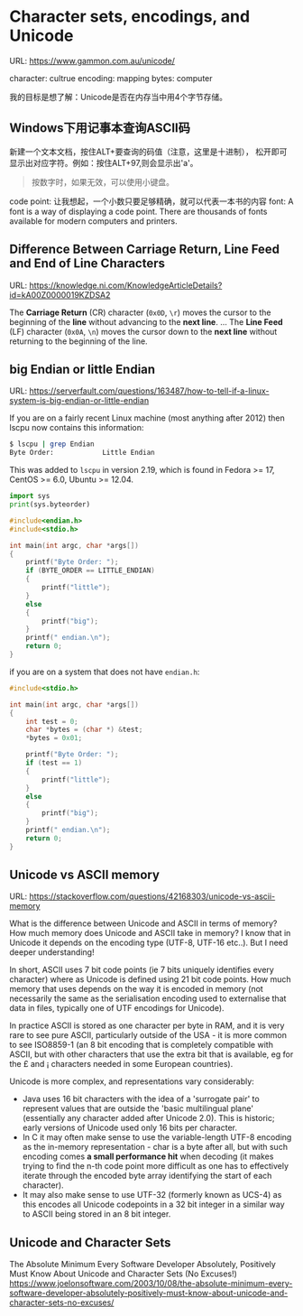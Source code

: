 # Character sets, encodings, and Unicode

URL: https://www.gammon.com.au/unicode/

character: cultrue
encoding: mapping
bytes: computer

我的目标是想了解：Unicode是否在内存当中用4个字节存储。

## Windows下用记事本查询ASCII码

新建一个文本文档，按住ALT+要查询的码值（注意，这里是十进制），
松开即可显示出对应字符。例如：按住ALT+97,则会显示出'a'。

> 按数字时，如果无效，可以使用小键盘。

code point: 让我想起，一个小数只要足够精确，就可以代表一本书的内容
font: A font is a way of displaying a code point. There are thousands of fonts available for modern computers and printers. 

## Difference Between Carriage Return, Line Feed and End of Line Characters

URL: https://knowledge.ni.com/KnowledgeArticleDetails?id=kA00Z0000019KZDSA2

The **Carriage Return** (CR) character (`0x0D`, `\r`) moves the cursor to the beginning of the **line** without advancing to the **next line**. ... The **Line Feed** (LF) character (`0x0A`, `\n`) moves the cursor down to the **next line** without returning to the beginning of the line.

## big Endian or little Endian

URL: https://serverfault.com/questions/163487/how-to-tell-if-a-linux-system-is-big-endian-or-little-endian

If you are on a fairly recent Linux machine (most anything after 2012) then lscpu now contains this information:

```bash
$ lscpu | grep Endian
Byte Order:            Little Endian
```

This was added to `lscpu` in version 2.19, which is found in Fedora >= 17, CentOS >= 6.0, Ubuntu >= 12.04.

```python
import sys
print(sys.byteorder)
```

```c
#include<endian.h>
#include<stdio.h>

int main(int argc, char *args[])
{
    printf("Byte Order: ");
    if (BYTE_ORDER == LITTLE_ENDIAN)
    {
        printf("little");
    }
    else
    {
        printf("big");
    }
    printf(" endian.\n");
    return 0;
}
```

if you are on a system that does not have `endian.h`:

```c
#include<stdio.h>

int main(int argc, char *args[])
{
    int test = 0;
    char *bytes = (char *) &test;
    *bytes = 0x01;

    printf("Byte Order: ");
    if (test == 1)
    {
        printf("little");
    }
    else
    {
        printf("big");
    }
    printf(" endian.\n");
    return 0;
}
```

## Unicode vs ASCII memory

URL: https://stackoverflow.com/questions/42168303/unicode-vs-ascii-memory

What is the difference between Unicode and ASCII in terms of memory? How much memory does Unicode and ASCII take in memory? I know that in Unicode it depends on the encoding type (UTF-8, UTF-16 etc..). But I need deeper understanding!

In short, ASCII uses 7 bit code points (ie 7 bits uniquely identifies every character) where as Unicode is defined using 21 bit code points. How much memory that uses depends on the way it is encoded in memory (not necessarily the same as the serialisation encoding used to externalise that data in files, typically one of UTF encodings for Unicode).

In practice ASCII is stored as one character per byte in RAM, and it is very rare to see pure ASCII, particularly outside of the USA - it is more common to see ISO8859-1 (an 8 bit encoding that is completely compatible with ASCII, but with other characters that use the extra bit that is available, eg for the £ and ¡ characters needed in some European countries).

Unicode is more complex, and representations vary considerably:

- Java uses 16 bit characters with the idea of a 'surrogate pair' to represent values that are outside the 'basic multilingual plane' (essentially any character added after Unicode 2.0). This is historic; early versions of Unicode used only 16 bits per character.
- In C it may often make sense to use the variable-length UTF-8 encoding as the in-memory representation - char is a byte after all, but with such encoding comes **a small performance hit** when decoding (it makes trying to find the n-th code point more difficult as one has to effectively iterate through the encoded byte array identifying the start of each character).
- It may also make sense to use UTF-32 (formerly known as UCS-4) as this encodes all Unicode codepoints in a 32 bit integer in a similar way to ASCII being stored in an 8 bit integer.

## Unicode and Character Sets

The Absolute Minimum Every Software Developer Absolutely, Positively Must Know About Unicode and Character Sets (No Excuses!)
https://www.joelonsoftware.com/2003/10/08/the-absolute-minimum-every-software-developer-absolutely-positively-must-know-about-unicode-and-character-sets-no-excuses/


